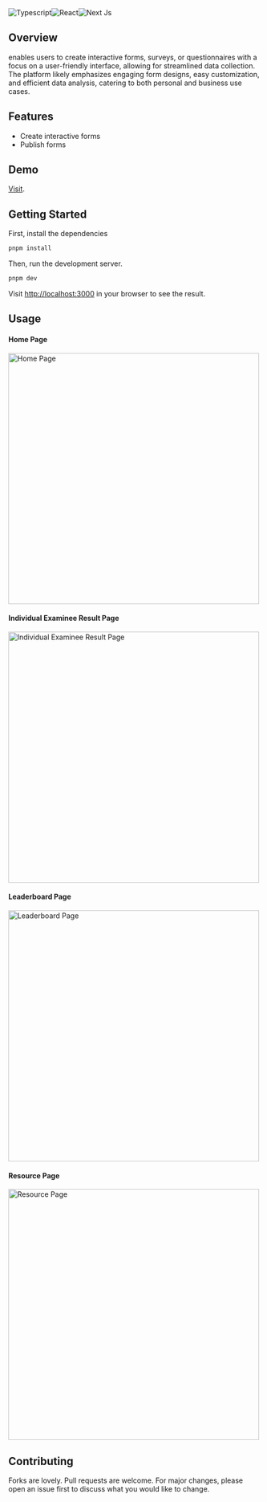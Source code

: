 <div style="display: flex; flex-direction: row">
   <img src="https://img.shields.io/badge/TypeScript-007ACC?style=for-the-badge&logo=typescript&logoColor=white" alt="Typescript" />
  <img src="https://img.shields.io/badge/react-%2320232a.svg?style=for-the-badge&logo=react&logoColor=%2361DAFB" alt="React" />
  <img src="https://img.shields.io/badge/Next-black?style=for-the-badge&logo=next.js&logoColor=white" alt="Next Js" />
  </div>

## Overview

enables users to create interactive forms, surveys, or questionnaires with a focus on a user-friendly interface, allowing for streamlined data collection. The platform likely emphasizes engaging form designs, easy customization, and efficient data analysis, catering to both personal and business use cases.

## Features

- Create interactive forms
- Publish forms

## Demo

[Visit](https://hyperforms.vercel.app).

## Getting Started

First, install the dependencies

```bash
pnpm install
```

Then, run the development server.

```bash
pnpm dev
```

Visit [http://localhost:3000](http://localhost:3000) in your browser to see the result.

## Usage

#### Home Page

<img src="https://res.cloudinary.com/drifly/image/upload/v1654195094/GitHub/ResultPlatform/Home_ern2hm.png" width="500px" alt="Home Page"/>

#### Individual Examinee Result Page

<img src="https://res.cloudinary.com/drifly/image/upload/v1654195099/GitHub/ResultPlatform/Examinee_Result_ueu1dv.png" width="500px" alt="Individual Examinee Result Page"/>

#### Leaderboard Page

<img src="https://res.cloudinary.com/drifly/image/upload/v1654195096/GitHub/ResultPlatform/Leaderboard_wzaapd.png" width="500px" alt="Leaderboard Page"/>

#### Resource Page

<img src="https://res.cloudinary.com/drifly/image/upload/v1654195098/GitHub/ResultPlatform/Resources_klvyjm.png" width="500px" alt="Resource Page"/>

## Contributing

Forks are lovely. Pull requests are welcome. For major changes, please open an issue first to discuss what you would like to change.
